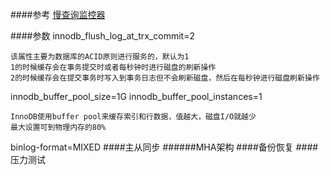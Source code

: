 ####参考
[慢查询监控器](https://github.com/box/Anemometer)

####参数
innodb_flush_log_at_trx_commit=2

    该属性主要为数据库的ACID原则进行服务的，默认为1
    1的时候缓存会在事务提交时或者每秒钟时进行磁盘的刷新操作
    2的时候缓存会在提交事务时写入到事务日志但不会刷新磁盘，然后在每秒钟进行磁盘刷新操作

innodb_buffer_pool_size=1G
innodb_buffer_pool_instances=1

    InnoDB使用buffer pool来缓存索引和行数据，值越大，磁盘I/O就越少
    最大设置可到物理内存的80%

binlog-format=MIXED
####主从同步
######MHA架构
####备份恢复
####压力测试